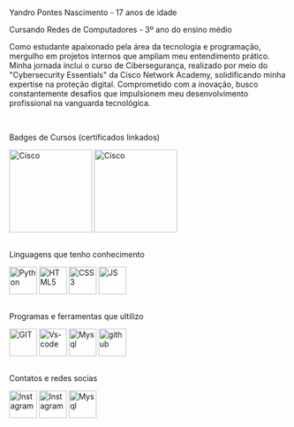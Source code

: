 <div style="display: block;"><br>
   <p>Yandro Pontes Nascimento - 17 anos de idade</p>
   <p>Cursando Redes de Computadores - 3º ano do ensino médio</p>
   <p>Como estudante apaixonado pela área da tecnologia e programação, mergulho em projetos internos que ampliam meu entendimento prático. Minha jornada inclui o curso de Cibersegurança, realizado por meio do "Cybersecurity Essentials" da Cisco Network Academy, solidificando minha expertise na proteção digital. Comprometido com a inovação, busco constantemente desafios que impulsionem meu desenvolvimento profissional na vanguarda tecnológica.</p>
</div>

<div style="display: block;"><br>
   <p>Badges de Cursos (certificados linkados)</p>
   <a href="https://github.com/YandroPN/YandroPN/files/14350463/Cybersecurity_Essentials_Badge20240219-29-eosc3h.pdf
" target="_blank"><img align="center" alt="Cisco" height="150" width="150" src="https://github.com/YandroPN/YandroPN/assets/144833564/1478a551-7a57-49c5-a34e-65ef18106216"></a>
   <a href="https://github.com/YandroPN/YandroPN/files/14350463/Cybersecurity_Essentials_Badge20240219-29-eosc3h.pdf
" target="_blank"><img align="center" alt="Cisco" height="150" width="150" src="https://github.com/YandroPN/YandroPN/assets/144833564/e07c93c8-b529-4ed5-a5a9-3d581f6fa261"></a>
 <div style="display: block;"><br>
 </div>
   
   <p> Linguagens que tenho conhecimento</p>
   <a href="https://www.python.org/" target="_blank"><img align="center" alt="Python" height="50" width="50" src="https://cdn.jsdelivr.net/gh/devicons/devicon@latest/icons/python/python-original.svg"></a>
   <a href="https://developer.mozilla.org/pt-BR/docs/Web/HTML" target="_blank"><img align="center" alt="HTML5" height="50" width="50" src="https://cdn.jsdelivr.net/gh/devicons/devicon@latest/icons/html5/html5-original.svg"></a>
   <a href="https://developer.mozilla.org/pt-BR/docs/Web/CSS" target="_blank"><img align="center" alt="CSS3" height="50" width="50" src="https://cdn.jsdelivr.net/gh/devicons/devicon@latest/icons/css3/css3-original.svg"></a>
   <a href="https://developer.mozilla.org/pt-BR/docs/Web/JavaScript" target="_blank"><img align="center" alt="JS" height="50" width="50" src="https://cdn.jsdelivr.net/gh/devicons/devicon@latest/icons/javascript/javascript-original.svg"></a>
 </div>
 
 
 <div style="display: block;"><br>
    <p>Programas e ferramentas que ultilizo</p>
    <a href="https://git-scm.com/" target="_blank"><img align="center" alt="GIT" height="50" width="50" src="https://cdn.jsdelivr.net/gh/devicons/devicon@latest/icons/git/git-plain.svg"></a>
    <a href="https://code.visualstudio.com/" target="_blank"><img align="center" alt="Vs-code" height="50" width="50" src="https://cdn.jsdelivr.net/gh/devicons/devicon@latest/icons/vscode/vscode-original.svg"></a>
    <a href="https://www.mysql.com/" target="_blank"><img align="center" alt="Mysql" height="50" width="50" src="https://cdn.jsdelivr.net/gh/devicons/devicon@latest/icons/mysql/mysql-original.svg"></a>
    <a href="https://github.com/" target="_blank"><img align="center" alt="github" height="50" width="50" src="https://iconape.com/wp-content/files/zd/370920/svg/370920.svg"></a>
 </div>
 
 <div style="display: block;"><br>
    <p>Contatos e redes socias</p>
    <a href="https://wa.me/6384690243" target="_blank"><img align="center" alt="Instagram" width="50" height="50" src="https://cdn-icons-png.flaticon.com/512/3670/3670051.png"></a>
    <a href="https://www.instagram.com/yvan.pontes/" target="_blank"><img align="center" alt="Instagram" width="50" height="50" src="https://cdn-icons-png.flaticon.com/256/1384/1384063.png"></a>
    <a href="mailto:yandropontesnascimento@gmail.com" target="_blank"><img align="center" alt="Mysql" height="50" width="50" src="https://cdn-icons-png.flaticon.com/512/5968/5968534.png"></a>
 </div>






 
